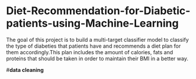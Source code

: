 # Diet-Recommendation-for-Diabetic-patients-using-Machine-Learning
The goal of this project is to build a multi-target classifier model to classify the type of diabeties that patients have and recommends a diet plan for them accordingly.This plan includes the amount of calories, fats and proteins that should be taken in order to maintain their BMI in a better way.

#**data cleaning**
